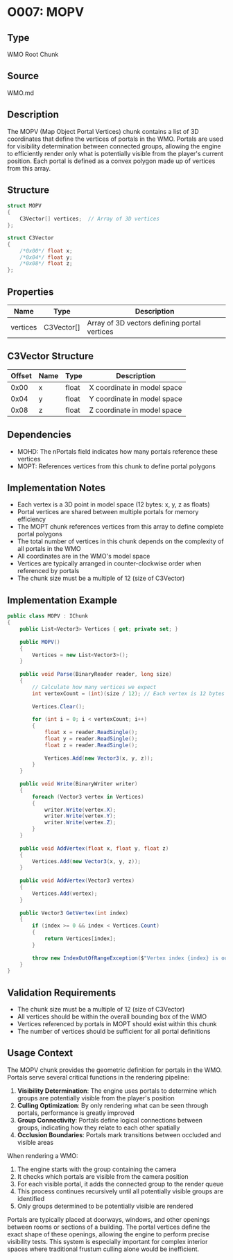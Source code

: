 # O007: MOPV

## Type
WMO Root Chunk

## Source
WMO.md

## Description
The MOPV (Map Object Portal Vertices) chunk contains a list of 3D coordinates that define the vertices of portals in the WMO. Portals are used for visibility determination between connected groups, allowing the engine to efficiently render only what is potentially visible from the player's current position. Each portal is defined as a convex polygon made up of vertices from this array.

## Structure
```csharp
struct MOPV
{
    C3Vector[] vertices;  // Array of 3D vertices
};

struct C3Vector
{
    /*0x00*/ float x;
    /*0x04*/ float y;
    /*0x08*/ float z;
};
```

## Properties
| Name | Type | Description |
|------|------|-------------|
| vertices | C3Vector[] | Array of 3D vectors defining portal vertices |

## C3Vector Structure
| Offset | Name | Type | Description |
|--------|------|------|-------------|
| 0x00 | x | float | X coordinate in model space |
| 0x04 | y | float | Y coordinate in model space |
| 0x08 | z | float | Z coordinate in model space |

## Dependencies
- MOHD: The nPortals field indicates how many portals reference these vertices
- MOPT: References vertices from this chunk to define portal polygons

## Implementation Notes
- Each vertex is a 3D point in model space (12 bytes: x, y, z as floats)
- Portal vertices are shared between multiple portals for memory efficiency
- The MOPT chunk references vertices from this array to define complete portal polygons
- The total number of vertices in this chunk depends on the complexity of all portals in the WMO
- All coordinates are in the WMO's model space
- Vertices are typically arranged in counter-clockwise order when referenced by portals
- The chunk size must be a multiple of 12 (size of C3Vector)

## Implementation Example
```csharp
public class MOPV : IChunk
{
    public List<Vector3> Vertices { get; private set; }
    
    public MOPV()
    {
        Vertices = new List<Vector3>();
    }
    
    public void Parse(BinaryReader reader, long size)
    {
        // Calculate how many vertices we expect
        int vertexCount = (int)(size / 12); // Each vertex is 12 bytes (3 floats)
        
        Vertices.Clear();
        
        for (int i = 0; i < vertexCount; i++)
        {
            float x = reader.ReadSingle();
            float y = reader.ReadSingle();
            float z = reader.ReadSingle();
            
            Vertices.Add(new Vector3(x, y, z));
        }
    }
    
    public void Write(BinaryWriter writer)
    {
        foreach (Vector3 vertex in Vertices)
        {
            writer.Write(vertex.X);
            writer.Write(vertex.Y);
            writer.Write(vertex.Z);
        }
    }
    
    public void AddVertex(float x, float y, float z)
    {
        Vertices.Add(new Vector3(x, y, z));
    }
    
    public void AddVertex(Vector3 vertex)
    {
        Vertices.Add(vertex);
    }
    
    public Vector3 GetVertex(int index)
    {
        if (index >= 0 && index < Vertices.Count)
        {
            return Vertices[index];
        }
        
        throw new IndexOutOfRangeException($"Vertex index {index} is out of range. Valid range: 0-{Vertices.Count - 1}");
    }
}
```

## Validation Requirements
- The chunk size must be a multiple of 12 (size of C3Vector)
- All vertices should be within the overall bounding box of the WMO
- Vertices referenced by portals in MOPT should exist within this chunk
- The number of vertices should be sufficient for all portal definitions

## Usage Context
The MOPV chunk provides the geometric definition for portals in the WMO. Portals serve several critical functions in the rendering pipeline:

1. **Visibility Determination**: The engine uses portals to determine which groups are potentially visible from the player's position
2. **Culling Optimization**: By only rendering what can be seen through portals, performance is greatly improved
3. **Group Connectivity**: Portals define logical connections between groups, indicating how they relate to each other spatially
4. **Occlusion Boundaries**: Portals mark transitions between occluded and visible areas

When rendering a WMO:
1. The engine starts with the group containing the camera
2. It checks which portals are visible from the camera position
3. For each visible portal, it adds the connected group to the render queue
4. This process continues recursively until all potentially visible groups are identified
5. Only groups determined to be potentially visible are rendered

Portals are typically placed at doorways, windows, and other openings between rooms or sections of a building. The portal vertices define the exact shape of these openings, allowing the engine to perform precise visibility tests. This system is especially important for complex interior spaces where traditional frustum culling alone would be inefficient. 